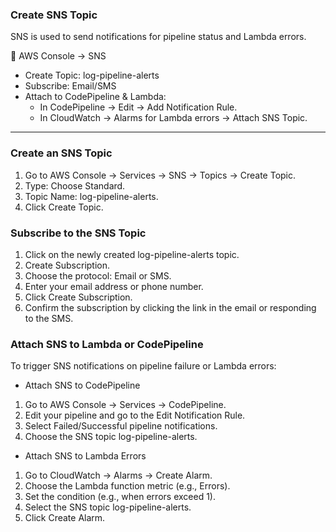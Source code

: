 ### **Create SNS Topic**

SNS is used to send notifications for pipeline status and Lambda errors.

📍 AWS Console → SNS


- Create Topic: log-pipeline-alerts
- Subscribe: Email/SMS
- Attach to CodePipeline & Lambda: 
  - In CodePipeline → Edit → Add Notification Rule.
  - In CloudWatch → Alarms for Lambda errors → Attach SNS Topic.

-----------------------------------


### **Create an SNS Topic**

1.	Go to AWS Console → Services → SNS → Topics → Create Topic.
2.	Type: Choose Standard.
3.	Topic Name: log-pipeline-alerts.
4.	Click Create Topic.
   
### **Subscribe to the SNS Topic**

1.	Click on the newly created log-pipeline-alerts topic.
2.	Create Subscription.
3.	Choose the protocol: Email or SMS.
4.	Enter your email address or phone number.
5.	Click Create Subscription.
6.	Confirm the subscription by clicking the link in the email or responding to the SMS.

### **Attach SNS to Lambda or CodePipeline**

To trigger SNS notifications on pipeline failure or Lambda errors:

- Attach SNS to CodePipeline
1.	Go to AWS Console → Services → CodePipeline.
2.	Edit your pipeline and go to the Edit Notification Rule.
3.	Select Failed/Successful pipeline notifications.
4.	Choose the SNS topic log-pipeline-alerts.

- Attach SNS to Lambda Errors
1.	Go to CloudWatch → Alarms → Create Alarm.
2.	Choose the Lambda function metric (e.g., Errors).
3.	Set the condition (e.g., when errors exceed 1).
4.	Select the SNS topic log-pipeline-alerts.
5.	Click Create Alarm.
